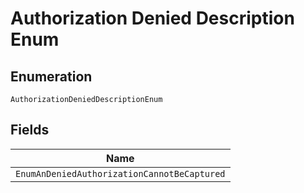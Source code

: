 
# Authorization Denied Description Enum

## Enumeration

`AuthorizationDeniedDescriptionEnum`

## Fields

| Name |
|  --- |
| `EnumAnDeniedAuthorizationCannotBeCaptured` |

